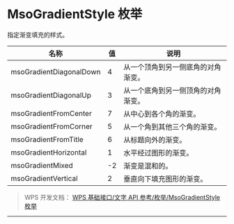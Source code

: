 # MsoGradientStyle 枚举

指定渐变填充的样式。

| 名称                    | 值  | 说明                               |
|-------------------------|-----|------------------------------------|
| msoGradientDiagonalDown | 4   | 从一个顶角到另一侧底角的对角渐变。 |
| msoGradientDiagonalUp   | 3   | 从一个底角到另一侧顶角的对角渐变。 |
| msoGradientFromCenter   | 7   | 从中心到各个角的渐变。             |
| msoGradientFromCorner   | 5   | 从一个角到其他三个角的渐变。       |
| msoGradientFromTitle    | 6   | 从标题向外的渐变。                 |
| msoGradientHorizontal   | 1   | 水平经过图形的渐变。               |
| msoGradientMixed        | -2  | 渐变是混和的。                     |
| msoGradientVertical     | 2   | 垂直向下填充图形的渐变。           |

> WPS 开发文档： [WPS 基础接口/文字 API 参考/枚举/MsoGradientStyle 枚举](https://qn.cache.wpscdn.cn/encs/doc/office_v19/topics/WPS%20%E5%9F%BA%E7%A1%80%E6%8E%A5%E5%8F%A3/%E6%96%87%E5%AD%97%20API%20%E5%8F%82%E8%80%83/%E6%9E%9A%E4%B8%BE/MsoGradientStyle%20%E6%9E%9A%E4%B8%BE.html)

------------------------------------------------------------------------
